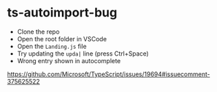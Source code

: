 # ts-autoimport-bug

* Clone the repo
* Open the root folder in VSCode
* Open the `Landing.js` file
* Try updating the `upda|` line (press Ctrl+Space)
* Wrong entry shown in autocomplete

https://github.com/Microsoft/TypeScript/issues/19694#issuecomment-375625522
